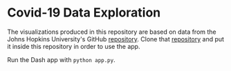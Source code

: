 # Covid-19 Data Exploration

The visualizations produced in this repository are based on data from the Johns Hopkins
University's GitHub [repository](https://github.com/CSSEGISandData/COVID-19).
Clone that [repository](https://github.com/CSSEGISandData/COVID-19) and put it inside this repository in order to use the app.

Run the Dash app with ```python app.py```.
